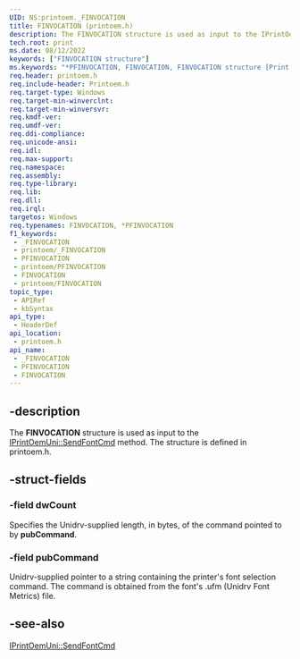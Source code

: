 ```yaml
---
UID: NS:printoem._FINVOCATION
title: FINVOCATION (printoem.h)
description: The FINVOCATION structure is used as input to the IPrintOemUni::SendFontCmd method. The structure is defined in printoem.h.
tech.root: print
ms.date: 08/12/2022
keywords: ["FINVOCATION structure"]
ms.keywords: "*PFINVOCATION, FINVOCATION, FINVOCATION structure [Print Devices], PFINVOCATION, PFINVOCATION structure pointer [Print Devices], _FINVOCATION, print.finvocation, print_unidrv-pscript_rendering_9937cdea-eacb-457c-af51-d8963ffd59e9.xml, printoem/FINVOCATION, printoem/PFINVOCATION"
req.header: printoem.h
req.include-header: Printoem.h
req.target-type: Windows
req.target-min-winverclnt: 
req.target-min-winversvr: 
req.kmdf-ver: 
req.umdf-ver: 
req.ddi-compliance: 
req.unicode-ansi: 
req.idl: 
req.max-support: 
req.namespace: 
req.assembly: 
req.type-library: 
req.lib: 
req.dll: 
req.irql: 
targetos: Windows
req.typenames: FINVOCATION, *PFINVOCATION
f1_keywords:
 - _FINVOCATION
 - printoem/_FINVOCATION
 - PFINVOCATION
 - printoem/PFINVOCATION
 - FINVOCATION
 - printoem/FINVOCATION
topic_type:
 - APIRef
 - kbSyntax
api_type:
 - HeaderDef
api_location:
 - printoem.h
api_name:
 - _FINVOCATION
 - PFINVOCATION
 - FINVOCATION
---
```


## -description

The **FINVOCATION** structure is used as input to the [IPrintOemUni::SendFontCmd](/windows-hardware/drivers/ddi/prcomoem/nf-prcomoem-iprintoemuni-sendfontcmd) method. The structure is defined in printoem.h.

## -struct-fields

### -field dwCount

Specifies the Unidrv-supplied length, in bytes, of the command pointed to by **pubCommand**.

### -field pubCommand

Unidrv-supplied pointer to a string containing the printer's font selection command. The command is obtained from the font's .ufm (Unidrv Font Metrics) file.

## -see-also

[IPrintOemUni::SendFontCmd](/windows-hardware/drivers/ddi/prcomoem/nf-prcomoem-iprintoemuni-sendfontcmd)
